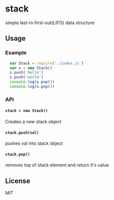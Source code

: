 # stack
simple last-in-first-out(LIFO) data structure
## Usage

### Example

```js
  var Stack = require('./index.js')
  var s = new Stack()
  s.push('hello')
  s.push('world')
  console.log(s.pop())
  console.log(s.pop())
```

### API

#### `stack = new Stack()`
Creates a new stack object 

#### `stack.push(val)`
pushes val into stack object

#### `stack.pop()`
removes top of stack element and return it's value

## License

MIT
